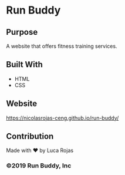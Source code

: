 # Run Buddy

## Purpose
A website that offers fitness training services.

## Built With
* HTML
* CSS

## Website
https://nicolasrojas-ceng.github.io/run-buddy/

## Contribution
Made with ❤️ by Luca Rojas

### ©️2019 Run Buddy, Inc 
